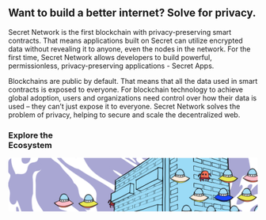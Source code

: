 <ClientOnly>
<home-page-hero></home-page-hero>
</ClientOnly>

<slim-column>

## Want to build a better internet? Solve for privacy.

Secret Network is the first blockchain with privacy-preserving smart contracts. That means applications built on Secret can utilize encrypted data without revealing it to anyone, even the nodes in the network. For the first time, Secret Network allows developers to build powerful, permissionless, privacy-preserving applications - Secret Apps.

Blockchains are public by default. That means that all the data used in smart contracts is exposed to everyone. For blockchain technology to achieve global adoption, users and organizations need control over how their data is used – they can’t just expose it to everyone. Secret Network solves the problem of privacy, helping to secure and scale the decentralized web.

</slim-column>

<triplet-columns>

<template v-slot:left>

<home-card to="/about/about-secret-network" vertical>

### **Learn about**<br>Secret Network

<separator small />

![Community](./img/learn-about-secret-network.png)

</home-card>

</template>

<template v-slot:middle>

<home-card to="/community" vertical>

### **Join**<br>Our Community

<separator small />

![Secret App](./img/join-our-community.png)

</home-card>

</template>

<template v-slot:right>

<home-card to="/developers" vertical>

### **Build your own**<br>Secret App

<separator small />

![Node Operator](./img/build-your-own-secret-app.png)

</home-card>

</template>

</triplet-columns>

<single-column class="ecosystem">

<home-card to="/ecosystem/overview" horizontal>

### **Explore the**<br>Ecosystem

<separator small />

![Node Operator](./img/explore-the-ecosystem.png)

</home-card>

</single-column>

<twin-columns class="latest-posts">

<template v-slot:left>

### Latest Blog Posts

Read, watch and absorb the secrets that we publish in our official blog.

</template>

<template v-slot:right>

[Unveil more secrets](/blog) ![](../src/assets/arrow-right-circle.svg)

</template>

</twin-columns>

<single-column>

<latest-posts class="latest-blog-cards"></latest-posts>

</single-column>

<twin-columns class="announcement">

<template v-slot:left>

#### Announcement

## Upgrade Complete: Secret Contracts are LIVE on Mainnet!

The secret is out! Privacy-preserving smart contracts are now LIVE on Secret Network. Learn about this launch, our exciting initial apps, our new strategic partnership with Hashed, and what comes next as "programmable privacy" comes to public blockchains.

[Read more](https://scrt.network/blog/upgrade-complete-secret-contracts-live-mainnet) ![](../src/assets/arrow-right-circle.svg)

</template>

<template v-slot:right>

![](../src/assets/announcement.png)

</template>

</twin-columns>

<twin-columns class="latest-media-articles">

<template v-slot:left>

## Latest Media Articles

</template>

<template v-slot:right>

[View all articles](/media) ![](../src/assets/arrow-right-circle.svg)

</template>

</twin-columns>

<single-column>

<template>

<grid columns="3">

<media-card tag="podcast" title="Tor Bair on Nugget's News Podcast" src="image1.png" to="https://www.youtube.com/watch?v=2kttQDQOT3Y" cta="Listen Now"></media-card>

<media-card tag="podcast" title="Decentralize This! Podcast" src="image2.png" to="https://www.youtube.com/watch?v=BGRWDKU1f6w" cta="Listen Now"></media-card>

<media-card tag="video" title="Tor Bair's interview with Ivan on Tech" src="image3.png" to="https://www.youtube.com/watch?v=rvkMPcMK_7Ah" cta="Listen Now"></media-card>

</grid>

</template>

</single-column>

<style lang="scss">
.ecosystem {
  @include respond-to("large and up") {
    padding-top: 0;
    padding-bottom: 89px;
  }
}
.simple-section {
  text-align: center;
}
.latest-blog-cards {
  padding-bottom: $gutter-xxxlarge;
}
.announcement {
  background-color: $primary-purple-color;
  padding-top: rem(78px);
  padding-bottom: rem(78px);
  .twins-column {
    &--start {
      p {
        a {
          text-decoration: none;
          color: $primary-orange-color;
        }
        img {
          vertical-align: middle;
          margin-left: 10px;
        }
      }
    }
  }
  @include respond-to("medium and down") {
    padding-top: $gutter;
    padding-bottom: $gutter;
  }
}
.latest-posts, .latest-media-articles {
  align-items: end;
  padding-top: $gutter-xxxlarge;
  padding-bottom: 0;
  .twins-column {
    &--end {
      p {
        text-align: right;
        a {
          text-decoration: none;
          color: $primary-orange-color;
        }
        img {
          vertical-align: middle;
          margin-left: 10px;
        }
        @include respond-to("medium and down") {
          text-align: left;
        }
      }
    }
  }
}
</style>
